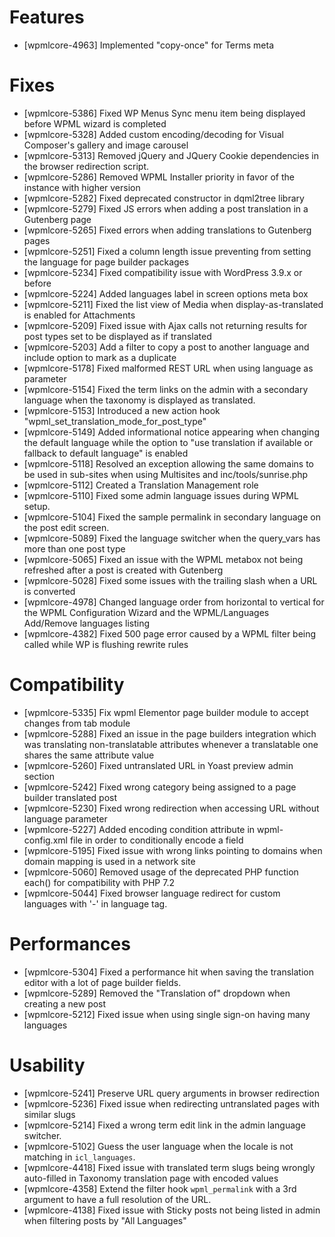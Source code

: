 # Features
* [wpmlcore-4963] Implemented "copy-once" for Terms meta

# Fixes
* [wpmlcore-5386] Fixed WP Menus Sync menu item being displayed before WPML wizard is completed
* [wpmlcore-5328] Added custom encoding/decoding for Visual Composer's gallery and image carousel
* [wpmlcore-5313] Removed jQuery and JQuery Cookie dependencies in the browser redirection script.
* [wpmlcore-5286] Removed WPML Installer priority in favor of the instance with higher version
* [wpmlcore-5282] Fixed deprecated constructor in dqml2tree library
* [wpmlcore-5279] Fixed JS errors when adding a post translation in a Gutenberg page
* [wpmlcore-5265] Fixed errors when adding translations to Gutenberg pages
* [wpmlcore-5251] Fixed a column length issue preventing from setting the language for page builder packages
* [wpmlcore-5234] Fixed compatibility issue with WordPress 3.9.x or before
* [wpmlcore-5224] Added languages label in screen options meta box
* [wpmlcore-5211] Fixed the list view of Media when display-as-translated is enabled for Attachments
* [wpmlcore-5209] Fixed issue with Ajax calls not returning results for post types set to be displayed as if translated
* [wpmlcore-5203] Add a filter to copy a post to another language and include option to mark as a duplicate
* [wpmlcore-5178] Fixed malformed REST URL when using language as parameter
* [wpmlcore-5154] Fixed the term links on the admin with a secondary language when the taxonomy is displayed as translated.
* [wpmlcore-5153] Introduced a new action hook "wpml_set_translation_mode_for_post_type"
* [wpmlcore-5149] Added informational notice appearing when changing the default language while the option to "use translation if available or fallback to default language" is enabled
* [wpmlcore-5118] Resolved an exception allowing the same domains to be used in sub-sites when using Multisites and inc/tools/sunrise.php
* [wpmlcore-5112] Created a Translation Management role
* [wpmlcore-5110] Fixed some admin language issues during WPML setup.
* [wpmlcore-5104] Fixed the sample permalink in secondary language on the post edit screen.
* [wpmlcore-5089] Fixed the language switcher when the query_vars has more than one post type
* [wpmlcore-5065] Fixed an issue with the WPML metabox not being refreshed after a post is created with Gutenberg
* [wpmlcore-5028] Fixed some issues with the trailing slash when a URL is converted
* [wpmlcore-4978] Changed language order from horizontal to vertical for the WPML Configuration Wizard and the WPML/Languages Add/Remove languages listing
* [wpmlcore-4382] Fixed 500 page error caused by a WPML filter being called while WP is flushing rewrite rules

# Compatibility
* [wpmlcore-5335] Fix wpml Elementor page builder module to accept changes from tab module
* [wpmlcore-5288] Fixed an issue in the page builders integration which was translating non-translatable attributes whenever a translatable one shares the same attribute value
* [wpmlcore-5260] Fixed untranslated URL in Yoast preview admin section
* [wpmlcore-5242] Fixed wrong category being assigned to a page builder translated post
* [wpmlcore-5230] Fixed wrong redirection when accessing URL without language parameter
* [wpmlcore-5227] Added encoding condition attribute in wpml-config.xml file in order to conditionally encode a field
* [wpmlcore-5195] Fixed issue with wrong links pointing to domains when domain mapping is used in a network site
* [wpmlcore-5060] Removed usage of the deprecated PHP function each() for compatibility with PHP 7.2
* [wpmlcore-5044] Fixed browser language redirect for custom languages with '-' in language tag.

# Performances
* [wpmlcore-5304] Fixed a performance hit when saving the translation editor with a lot of page builder fields.
* [wpmlcore-5289] Removed the "Translation of" dropdown when creating a new post
* [wpmlcore-5212] Fixed issue when using single sign-on having many languages

# Usability
* [wpmlcore-5241] Preserve URL query arguments in browser redirection
* [wpmlcore-5236] Fixed issue when redirecting untranslated pages with similar slugs
* [wpmlcore-5214] Fixed a wrong term edit link in the admin language switcher.
* [wpmlcore-5102] Guess the user language when the locale is not matching in `icl_languages`.
* [wpmlcore-4418] Fixed issue with translated term slugs being wrongly auto-filled in Taxonomy translation page with encoded values
* [wpmlcore-4358] Extend the filter hook `wpml_permalink` with a 3rd argument to have a full resolution of the URL.
* [wpmlcore-4138] Fixed issue with Sticky posts not being listed in admin when filtering posts by "All Languages"
